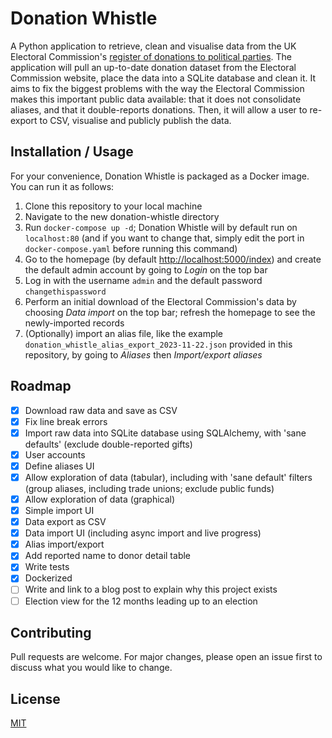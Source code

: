 # Donation Whistle

A Python application to retrieve, clean and visualise data from the UK Electoral
Commission's [register of donations to political
parties](https://search.electoralcommission.org.uk). The application will pull an
up-to-date donation dataset from the Electoral Commission website, place the data into a
SQLite database and clean it. It aims to fix the biggest problems with the way the
Electoral Commission makes this important public data available: that it does not
consolidate aliases, and that it double-reports donations. Then, it will allow a user to
re-export to CSV, visualise and publicly publish the data.

## Installation / Usage

For your convenience, Donation Whistle is packaged as a Docker image. You can run it as
follows:

1. Clone this repository to your local machine
2. Navigate to the new donation-whistle directory
3. Run `docker-compose up -d`; Donation Whistle will by default run on `localhost:80`
   (and if you want to change that, simply edit the port in `docker-compose.yaml` before
   running this command)
4. Go to the homepage (by default <http://localhost:5000/index>) and create the default
   admin account by going to *Login* on the top bar
5. Log in with the username `admin` and the default password `changethispassword`
6. Perform an initial download of the Electoral Commission's data by choosing *Data
   import* on the top bar; refresh the homepage to see the newly-imported records
5. (Optionally) import an alias file, like the example
   `donation_whistle_alias_export_2023-11-22.json` provided in this repository, by going
   to *Aliases* then *Import/export aliases*

## Roadmap

* [x] Download raw data and save as CSV
* [x] Fix line break errors
* [X] Import raw data into SQLite database using SQLAlchemy, with 'sane defaults'
  (exclude double-reported gifts)
* [X] User accounts
* [X] Define aliases UI
* [X] Allow exploration of data (tabular), including with 'sane default' filters
  (group aliases, including trade unions; exclude public funds)
* [X] Allow exploration of data (graphical)
* [X] Simple import UI
* [X] Data export as CSV
* [X] Data import UI (including async import and live progress)
* [X] Alias import/export
* [X] Add reported name to donor detail table
* [X] Write tests
* [X] Dockerized
* [ ] Write and link to a blog post to explain why this project exists
* [ ] Election view for the 12 months leading up to an election

## Contributing

Pull requests are welcome. For major changes, please open an issue first
to discuss what you would like to change.

## License

[MIT](https://choosealicense.com/licenses/mit/)
